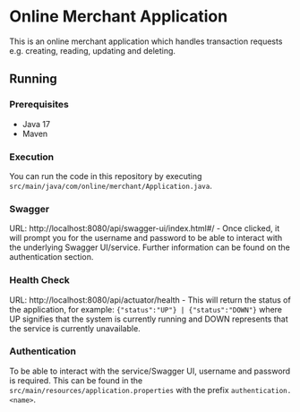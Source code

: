 # Online Merchant Application
This is an online merchant application which handles transaction requests e.g. creating, reading, updating and deleting.

## Running
### Prerequisites
- Java 17
- Maven

### Execution
You can run the code in this repository by executing `src/main/java/com/online/merchant/Application.java`.

### Swagger

URL: http://localhost:8080/api/swagger-ui/index.html#/ - Once clicked, it will prompt you for the username and password 
to be able to interact with the underlying Swagger UI/service. Further information can be found on the authentication section.

### Health Check

URL: http://localhost:8080/api/actuator/health - This will return the status of the application, for example:
`{"status":"UP"} | {"status":"DOWN"}` where UP signifies that the system is currently running
and DOWN represents that the service is currently unavailable.

### Authentication

To be able to interact with the service/Swagger UI, username and password is
required. This can be found in the `src/main/resources/application.properties` with the prefix `authentication.<name>`.
